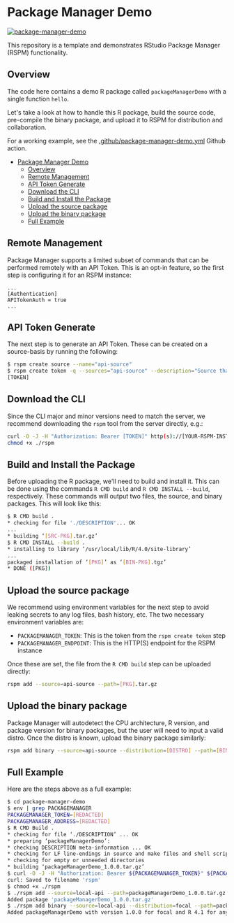 # Package Manager Demo

[![package-manager-demo](https://github.com/rstudio/package-manager-demo/actions/workflows/package-manager-demo.yml/badge.svg)](https://github.com/rstudio/package-manager-demo/actions/workflows/package-manager-demo.yml)

This repository is a template and demonstrates RStudio Package Manager (RSPM) functionality.

## Overview

The code here contains a demo R package called `packageManagerDemo` with a single function `hello`.

Let's take a look at how to handle this R package, build the source code, pre-compile the binary package, and upload it to
RSPM for distribution and collaboration.

For a working example, see the [.github/package-manager-demo.yml](.github/workflows/package-manager-demo.yml) Github action.

- [Package Manager Demo](#package-manager-demo)
  - [Overview](#overview)
  - [Remote Management](#remote-management)
  - [API Token Generate](#api-token-generate)
  - [Download the CLI](#download-the-cli)
  - [Build and Install the Package](#build-and-install-the-package)
  - [Upload the source package](#upload-the-source-package)
  - [Upload the binary package](#upload-the-binary-package)
  - [Full Example](#full-example)

## Remote Management

Package Manager supports a limited subset of commands that can be performed remotely with an API Token. This is an
opt-in feature, so the first step is configuring it for an RSPM instance:

```gcfg
...
[Authentication]
APITokenAuth = true
...
```

## API Token Generate

The next step is to generate an API Token. These can be created on a source-basis by running the following:

```bash
$ rspm create source --name="api-source"
$ rspm create token -q --sources="api-source" --description="Source that contains remotely uploaded packages"
[TOKEN]
```

## Download the CLI

Since the CLI major and minor versions need to match the server, we recommend downloading the
`rspm` tool from the server directly, e.g.:

```bash
curl -O -J -H "Authorization: Bearer [TOKEN]" http(s)://[YOUR-RSPM-INSTANCE]/__api__/download
chmod +x ./rspm
```

## Build and Install the Package

Before uploading the R package, we'll need to build and install it. This can be done using the commands `R CMD build` and `R CMD INSTALL --build`, respectively. These commands will output two files, the source, and binary packages. This will look like this:

```bash
$ R CMD build .
* checking for file './DESCRIPTION'... OK
...
* building ‘[SRC-PKG].tar.gz’
$ R CMD INSTALL --build .
* installing to library ‘/usr/local/lib/R/4.0/site-library’
...
packaged installation of ‘[PKG]’ as ‘[BIN-PKG].tgz’
* DONE ([PKG])

```

## Upload the source package

We recommend using environment variables for the next step to avoid leaking secrets to
any log files, bash history, etc. The two necessary environment variables are:

- `PACKAGEMANAGER_TOKEN`: This is the token from the `rspm create token` step
- `PACKAGEMANAGER_ENDPOINT`: This is the HTTP(S) endpoint for the RSPM instance

Once these are set, the file from the `R CMD build` step can be uploaded directly:

```bash
rspm add --source=api-source --path=[PKG].tar.gz
```

## Upload the binary package

Package Manager will autodetect the CPU architecture, R version, and package version for binary
packages, but the user will need to input a valid distro. Once the distro is known, upload the
binary package similarly:

```bash
rspm add binary --source=api-source --distribution=[DISTRO] --path=[BIN-PKG].tar.gz
```

## Full Example

Here are the steps above as a full example:

```bash
$ cd package-manager-demo
$ env | grep PACKAGEMANAGER
PACKAGEMANAGER_TOKEN=[REDACTED]
PACKAGEMANAGER_ADDRESS=[REDACTED]
$ R CMD Build .
* checking for file ‘./DESCRIPTION’ ... OK
* preparing ‘packageManagerDemo’:
* checking DESCRIPTION meta-information ... OK
* checking for LF line-endings in source and make files and shell scripts
* checking for empty or unneeded directories
* building ‘packageManagerDemo_1.0.0.tar.gz’
$ curl -O -J -H "Authorization: Bearer ${PACKAGEMANAGER_TOKEN}" ${PACKAGEMANAGER_ADDRESS}/__api__/download
curl: Saved to filename 'rspm'
$ chmod +x ./rspm
$ ./rspm add --source=local-api --path=packageManagerDemo_1.0.0.tar.gz
Added package 'packageManagerDemo_1.0.0.tar.gz'
$ ./rspm add binary --source=local-api --distribution=focal --path=packageManagerDemo_1.0.0_R_x86_64-pc-linux-gnu.tar.gz
Added packageManagerDemo with version 1.0.0 for focal and R 4.1 for any architecture
```
